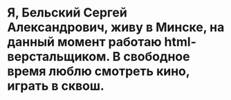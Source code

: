 # Я, Бельский Сергей Александрович, живу в Минске, на данный момент работаю html-верстальщиком. В свободное время люблю смотреть кино, играть в сквош.